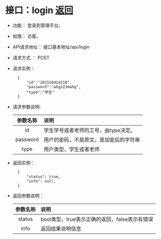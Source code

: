 
# 接口：login  [返回](../README.md)

- 功能：
    登录到管理平台。
    
- 权限：
    访客。    
    
- API请求地址： 
    接口基本地址/api/login

- 请求方式 ：
    POST

- 请求实例：

        {
            "id":"201510414218",
            "password":"whg1234whg",
            "type":"学生"
        }
        
- 请求参数说明:        

  |参数名称|说明|
  |:---------:|:--------------------------------------------------------|      
  |id|学生学号或者老师的工号，由type决定。|
  |password|用户的密码，不是原文，是加密后的字符串| 
  |type|用户类型，学生或者老师|
  
- 返回实例：

        { 
            "status": true,
            "info": null,    
        }
 
- 返回参数说明：    
 
  |参数名称|说明|
  |:---------:|:--------------------------------------------------------|      
  |status|bool类型，true表示正确的返回，false表示有错误|
  |info|返回结果说明信息|


